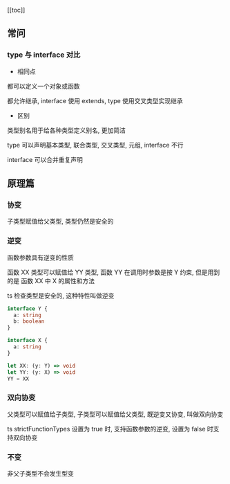 [[toc]]

## 常问

### type 与 interface 对比

- 相同点

都可以定义一个对象或函数

都允许继承, interface 使用 extends, type 使用交叉类型实现继承

- 区别

类型别名用于给各种类型定义别名, 更加简洁

type 可以声明基本类型, 联合类型, 交叉类型, 元组, interface 不行

interface 可以合并重复声明

## 原理篇

### 协变

子类型赋值给父类型, 类型仍然是安全的

### 逆变

函数参数具有逆变的性质

函数 XX 类型可以赋值给 YY 类型, 函数 YY 在调用时参数是按 Y 约束, 但是用到的是 函数 XX 中 X 的属性和方法

ts 检查类型是安全的, 这种特性叫做逆变

```ts
interface Y {
  a: string
  b: boolean
}

interface X {
  a: string
}

let XX: (y: Y) => void
let YY: (y: X) => void
YY = XX
```

### 双向协变

父类型可以赋值给子类型, 子类型可以赋值给父类型, 既逆变又协变, 叫做双向协变

ts strictFunctionTypes 设置为 true 时, 支持函数参数的逆变, 设置为 false 时支持双向协变

### 不变

非父子类型不会发生型变
